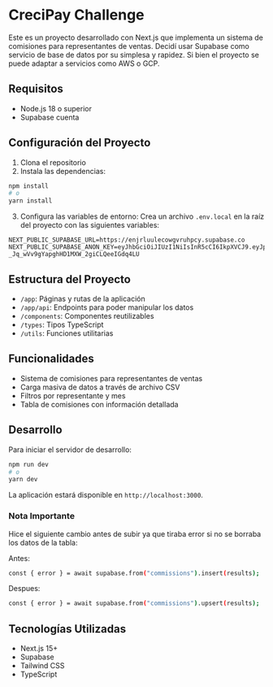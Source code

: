 # CreciPay Challenge

Este es un proyecto desarrollado con Next.js que implementa un sistema de comisiones para representantes de ventas.
Decidí usar Supabase como servicio de base de datos por su simplesa y rapidez. Si bien el proyecto se puede adaptar a servicios como AWS o GCP.

## Requisitos

- Node.js 18 o superior
- Supabase cuenta

## Configuración del Proyecto

1. Clona el repositorio
2. Instala las dependencias:

```bash
npm install
# o
yarn install
```

3. Configura las variables de entorno:
   Crea un archivo `.env.local` en la raíz del proyecto con las siguientes variables:

```
NEXT_PUBLIC_SUPABASE_URL=https://enjrluulecowgvruhpcy.supabase.co
NEXT_PUBLIC_SUPABASE_ANON_KEY=eyJhbGciOiJIUzI1NiIsInR5cCI6IkpXVCJ9.eyJpc3MiOiJzdXBhYmFzZSIsInJlZiI6ImVuanJsdXVsZWNvd2d2cnVocGN5Iiwicm9sZSI6ImFub24iLCJpYXQiOjE3NDM5ODY2NTksImV4cCI6MjA1OTU2MjY1OX0.NilVKt-_Jq_wVv9gYapghHD1MXW_2giCLQeeIGdq4LU
```

## Estructura del Proyecto

- `/app`: Páginas y rutas de la aplicación
- `/app/api`: Endpoints para poder manipular los datos
- `/components`: Componentes reutilizables
- `/types`: Tipos TypeScript
- `/utils`: Funciones utilitarias

## Funcionalidades

- Sistema de comisiones para representantes de ventas
- Carga masiva de datos a través de archivo CSV
- Filtros por representante y mes
- Tabla de comisiones con información detallada

## Desarrollo

Para iniciar el servidor de desarrollo:

```bash
npm run dev
# o
yarn dev
```

La aplicación estará disponible en `http://localhost:3000`.

### Nota Importante

Hice el siguiente cambio antes de subir ya que tiraba error si no se borraba los datos de la tabla:

Antes:

```bash
const { error } = await supabase.from("commissions").insert(results);
```

Despues:

```bash
const { error } = await supabase.from("commissions").upsert(results);
```

## Tecnologías Utilizadas

- Next.js 15+
- Supabase
- Tailwind CSS
- TypeScript
